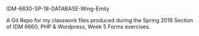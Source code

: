 IDM-6630-SP-18-DATABASE-Wing-Emily

A Git Repo for my classwork files produced during the Spring 2018 Section of IDM 6660, PHP & Wordpress, Week 5 Forms exercises.
